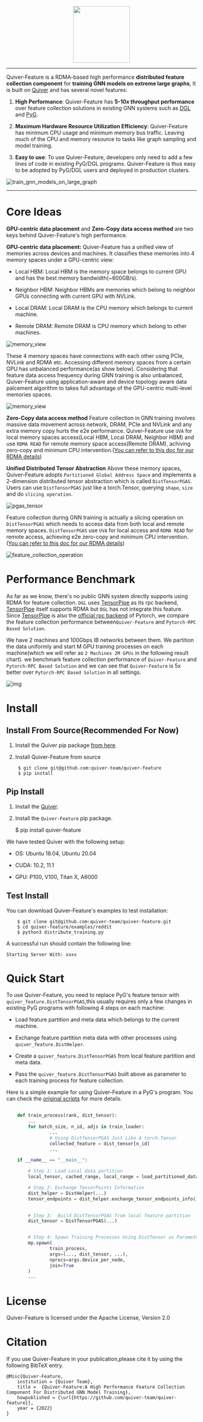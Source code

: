 [pypi-image]: https://badge.fury.io/py/torch-geometric.svg
[pypi-url]: https://pypi.org/project/quiver-feature/

<p align="center">
  <img height="150" src="https://github.com/quiver-team/torch-quiver/blob/main/docs/multi_medias/imgs/quiver-logo-min.png" />
</p>

--------------------------------------------------------------------------------

Quiver-Feature is a RDMA-based high performance **distributed feature collection component** for **training GNN models on extreme large graphs**, It is built on [Quiver](https://github.com/quiver-team/torch-quiver) and has several novel features:

1. **High Performance**: Quiver-Feature has **5-10x throughput performance** over feature collection solutions in existing GNN systems such as [DGL](https://github.com/dmlc/dgl) and [PyG](https://github.com/pyg-team/pytorch_geometric). 

2. **Maximum Hardware Resource Utilization Efficiency**: Quiver-Feature has minimum CPU usage and minimum memory bus traffic. Leaving much of the CPU and memory resource to tasks like graph sampling and model training.

3. **Easy to use**: To use Quiver-Feature, developers only need to add a few lines of code in existing PyG/DGL programs. Quiver-Feature is thus easy to be adopted by PyG/DGL users and deployed in production clusters.

![train_gnn_models_on_large_graph](docs/imgs/train_gnn_on_large_graphs.png)

--------------------------------------------------------------------------------

# Core Ideas

**GPU-centric data placement** and **Zero-Copy data access method** are two keys behind Quiver-Feature's high performance. 

**GPU-centric data placement:** Quiver-Feature has a unified view of memories across devices and machines. It classifies these memories into 4 memory spaces under a GPU-centric view:

- Local HBM: Local HBM is the memory space belongs to current GPU and has the best memory bandwidth(~600GB/s).

- Neighbor HBM: Neighbor HBMs are memories which belong to neighbor GPUs connecting with current GPU with NVLink.

- Local DRAM: Local DRAM is the CPU memory which belongs to current machine.

- Remote DRAM: Remote DRAM is CPU memory which belong to other machines.


![memory_view](docs/imgs/consistent_memory_view.png)

These 4 memory spaces have connections with each other using PCIe, NVLink and RDMA etc. Accessing different memory spaces from a certain GPU has unbalanced performance(as show below). Considering that feature data access frequency during GNN training is also unbalanced, Quiver-Feature using application-aware and device topology aware data palcement algorithm to takes full advantage of the GPU-centric multi-level memories spaces.

![memory_view](docs/imgs/gpu0_centered_access_performance.png)



**Zero-Copy data access method** Feature collection in GNN training involves massive data movement across network, DRAM, PCIe and NVLink and any extra memory copy hurts the e2e performance. Quiver-Feature use `UVA` for local memory spaces access(Local HBM, Local DRAM, Neighbor HBM) and use `RDMA READ` for remote memory space access(Remote DRAM), achiving zero-copy and minimum CPU intervention.([You can refer to this doc for our RDMA details](docs/rdma_details.md))

**Unified Distributed Tensor Abstraction** Above these memory spaces, Quiver-Feature adopts `Partitioned Global Address Space` and implements a 2-dimension distributed tensor abstraction which is called `DistTensorPGAS`. Users can use `DistTensorPGAS` just like a torch.Tensor, querying `shape`, `size` and do `slicing operation`.

![pgas_tensor](docs/imgs/pgas_tensor_view.png)

Feature collection during GNN training is actually a slicing operation on `DistTensorPGAS` which needs to access data from both local and remote memory spaces. `DistTensorPGAS` use `UVA` for local access and `RDMA READ` for remote access, achieving e2e zero-copy and minimum CPU intervention.([You can refer to this doc for our RDMA details](docs/rdma_details.md))

![feature_collection_operation](docs/imgs/pgas_tensor_access.png)


# Performance Benchmark

As far as we know, there's no public GNN system directly supports using RDMA for feature collection. `DGL` uses [TensorPipe](https://github.com/pytorch/tensorpipe) as its rpc backend, [TensorPipe](https://github.com/pytorch/tensorpipe) itself supports RDMA but `DGL` has not integrate this feature. Since [TensorPipe](https://github.com/pytorch/tensorpipe) is also the [official rpc backend](https://pytorch.org/docs/stable/rpc.html#torch.distributed.rpc.init_rpc) of Pytorch, we compare the feature collection performance between`Quiver-Feature` and `Pytorch-RPC Based Solution`. 

We have 2 machines and 100Gbps IB networks between them. We partition the data uniformly and start M GPU training processes on each machine(which we will refer as `2 Machines 2M GPUs` in the following result chart). we benchmark feature collection performance of `Quiver-Feature` and `Pytorch-RPC Based Solution` and we can see that `Quiver-Feature` is 5x better over `Pytorch-RPC Based Solution` in all settings.

![img](docs/imgs/e2e_feature_collection.png)

# Install

## Install From Source(Recommended For Now)
1. Install the Quiver pip package [from here](https://github.com/quiver-team/torch-quiver).

2. Install Quiver-Feature from source

        $ git clone git@github.com:quiver-team/quiver-feature
        $ pip install

## Pip Install

1. Install the [Quiver](https://github.com/quiver-team/torch-quiver).

2. Install the `Quiver-Feature` pip package.

    $ pip install quiver-feature

We have tested Quiver with the following setup:

 - OS: Ubuntu 18.04, Ubuntu 20.04

 - CUDA: 10.2, 11.1

 - GPU: P100, V100, Titan X, A6000

## Test Install

You can download Quiver-Feature's examples to test installation:

        $ git clone git@github.com:quiver-team/quiver-feature.git
        $ cd quiver-feature/examples/reddit
        $ python3 distribute_training.py 

A successful run should contain the following line:

`Starting Server With: xxxx`


# Quick Start

To use Quiver-Feature, you need to replace PyG's feature tensor with `quiver_feature.DistTensorPGAS`,this usually requires only a few changes in existing PyG programs with following 4 steps on each machine:

- Load feature partition and meta data which belongs to the current machine.

- Exchange feature partition meta data with other processes using `quiver_feature.DistHelper`.

- Create a `quiver_feature.DistTensorPGAS` from local feature partition and meta data.

- Pass the `quiver_feature.DistTensorPGAS` built above as parameter to each training process for feature collection.

Here is a simple example for using Quiver-Feature in a PyG's program. You can check the [original scripts](examples/reddit/distribute_training.py) for more details.

```python
    
    def train_process(rank, dist_tensor):
        ...
        for batch_size, n_id, adjs in train_loader:
                ...
                # Using DistTensorPGAS Just Like A torch.Tensor
                collected_feature = dist_tensor[n_id]
                ...

    if __name__ == "__main__":

        # Step 1: Load Local data partition
        local_tensor, cached_range, local_range = load_partitioned_data(...)

        # Step 2: Exchange TensorPoints Information
        dist_helper = DistHelper(...)
        tensor_endpoints = dist_helper.exchange_tensor_endpoints_info()

        
        # Step 3:  Build DistTensorPGAS from local feature partition
        dist_tensor = DistTensorPGAS(...)


        # Step 4: Spawn Training Processes Using DistTensor as Parameter
        mp.spawn(
                train_process,
                args=(..., dist_tensor, ...),
                nprocs=args.device_per_node,
                join=True
        )
        ...

```

# License

Quiver-Feature is licensed under the Apache License, Version 2.0

# Citation
If you use Quiver-Feature in your publication,please cite it by using the following BibTeX entry.

    @Misc{Quiver-Feature,
        institution = {Quiver Team},
        title =  {Quiver-Feature:A High Performance Feature Collection Component For Distributed GNN Model Training},
        howpublished = {\url{https://github.com/quiver-team/quiver-feature}},
        year = {2022}
    }